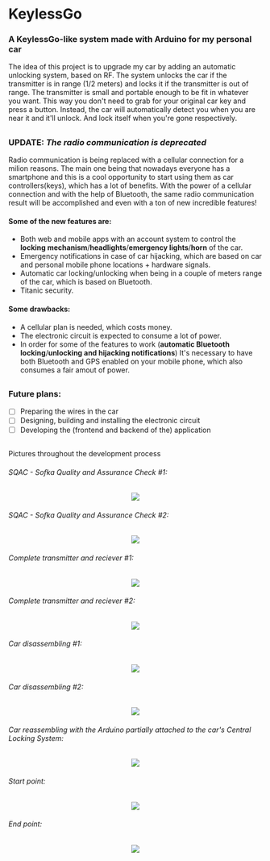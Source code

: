 # KeylessGo
### A KeylessGo-like system made with Arduino for my personal car

The idea of this project is to upgrade my car by adding an automatic unlocking system, based on RF.
The system unlocks the car if the transmitter is in range (1/2 meters) and locks it if the transmitter is out of range.
The transmitter is small and portable enough to be fit in whatever you want.
This way you don't need to grab for your original car key and press a button.
Instead, the car will automatically detect you when you are near it and it'll unlock.
And lock itself when you're gone respectively.

##
### UPDATE: *The radio communication is deprecated* 
Radio communication is being replaced with a cellular connection for a milion reasons. The main one being that nowadays everyone has a smartphone and this is a cool opportunity to start using them as car controllers(keys), which has a lot of benefits.
With the power of a cellular connection and with the help of Bluetooth, the same radio communication result will be accomplished and even with
a ton of new incredible features!

#### Some of the new features are:
* Both web and mobile apps with an account system to control the **locking mechanism**/**headlights**/**emergency lights**/**horn** of the car.
* Emergency notifications in case of car hijacking, which are based on car and personal mobile phone locations + hardware signals.
* Automatic car locking/unlocking when being in a couple of meters range of the car, which is based on Bluetooth.
* Titanic security.

#### Some drawbacks:
* A cellular plan is needed, which costs money.
* The electronic circuit is expected to consume a lot of power.
* In order for some of the features to work (**automatic Bluetooth locking**/**unlocking and hijacking notifications**) It's necessary to have both Bluetooth and GPS enabled on your mobile phone, which also consumes a fair amout of power.
##

### Future plans:
- [ ] Preparing the wires in the car
- [ ] Designing, building and installing the electronic circuit
- [ ] Developing the (frontend and backend of the) application
##

Pictures throughout the development process

###### SQAC - Sofka Quality and Assurance Check \#1:
<p align="center">
  <img src = "https://i.imgur.com/iJXpdhW.jpg"/>
</p>

###### SQAC - Sofka Quality and Assurance Check \#2:
<p align="center">
  <img src = "https://i.imgur.com/FcstVYx.jpg"/>
</p>

###### Complete transmitter and reciever \#1:
<p align="center">
  <img src = "https://i.imgur.com/Nx86X3z.jpg"/>
</p>

###### Complete transmitter and reciever \#2:
<p align="center">
  <img src = "https://i.imgur.com/Pnmd2Hl.jpg"/>
</p>

###### Car disassembling \#1:
<p align="center">
  <img src = "https://i.imgur.com/bOr3dBT.jpg"/>
</p>

###### Car disassembling \#2:
<p align="center">
  <img src = "https://i.imgur.com/2Od56Vq.jpg"/>
</p>

###### Car reassembling with the Arduino partially attached to the car's Central Locking System:
<p align="center">
  <img src = "https://i.imgur.com/bAiUMU1.jpg"/>
</p>

###### Start point:
<p align="center">
  <img src = "https://i.imgur.com/sEy9JuY.jpg"/>
</p>

###### End point:
<p align="center">
  <img src = "https://i.imgur.com/lKgAG3X.jpg"/>
</p>
